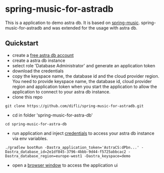 # spring-music-for-astradb

This is a application to demo astra db. It is based on [spring-music](https://github.com/cloudfoundry-samples/spring-music). spring-music-for-astradb and was extended for the usage with astra db.

## Quickstart
- create a [free astra db account](https://astra.datastax.com)
- create a astra db instance
- select role 'Database Administrator' and generate an application token  
- download the credentials  
- copy the keyspace name, the database id and the cloud provider region. You need to provide keyspace name, the database id, cloud provider region and application token when you start the application to allow the application to connect to your astra db instance.
- clone this repo
```
git clone https://github.com/difli/spring-music-for-astradb.git
```
- cd in folder 'spring-music-for-astra-db'
```
cd spring-music-for-astra-db
```
- run application and inject [credentials](https://github.com/difli/spring-music-for-astradb/blob/main/src/main/resources/application.yml#L16-L19) to access your astra db instance via env variables.
```
./gradlew bootRun -Dastra_application_token='AstraCS:dPbn...' -Dastra_database_id=2e1df845-3796-4bbb-9d44-f5725abbcac2 -Dastra_database_region=europe-west1 -Dastra_keyspace=demo
```
- open a [browser window](http://localhost:8080) to access the application ui
